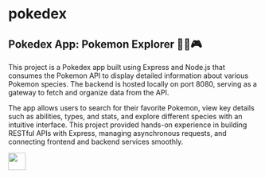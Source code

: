 # pokedex
## **Pokedex App: Pokemon Explorer** 🕵️‍♂️🎮 

This project is a Pokedex app built using Express and Node.js that consumes the Pokemon API to display detailed information about various Pokemon species. The backend is hosted locally on port 8080, serving as a gateway to fetch and organize data from the API.

The app allows users to search for their favorite Pokemon, view key details such as abilities, types, and stats, and explore different species with an intuitive interface. This project provided hands-on experience in building RESTful APIs with Express, managing asynchronous requests, and connecting frontend and backend services smoothly.

</b><img src="https://media.giphy.com/media/hvRJCLFzcasrR4ia7z/giphy.gif" width="35"></h1>
